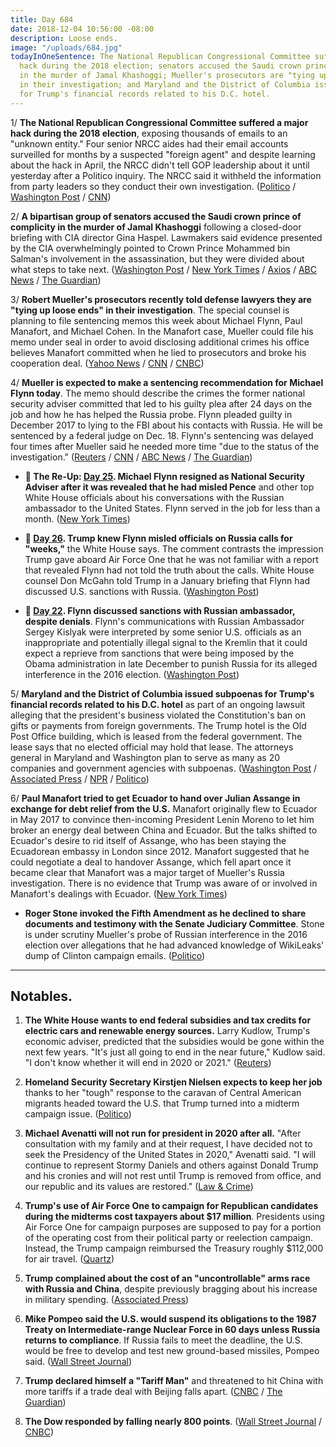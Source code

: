```yaml
---
title: Day 684
date: 2018-12-04 10:56:00 -08:00
description: Loose ends.
image: "/uploads/684.jpg"
todayInOneSentence: The National Republican Congressional Committee suffered a major
  hack during the 2018 election; senators accused the Saudi crown prince of complicity
  in the murder of Jamal Khashoggi; Mueller's prosecutors are "tying up loose ends"
  in their investigation; and Maryland and the District of Columbia issued subpoenas
  for Trump's financial records related to his D.C. hotel.
---
```


1/ **The National Republican Congressional Committee suffered a major hack during the 2018 election**, exposing thousands of emails to an "unknown entity." Four senior NRCC aides had their email accounts surveilled for months by a suspected "foreign agent" and despite learning about the hack in April, the NRCC didn't tell GOP leadership about it until yesterday after a Politico inquiry. The NRCC said it withheld the information from party leaders so they conduct their own investigation. ([Politico](https://www.politico.com/story/2018/12/04/exclusive-emails-of-top-nrcc-officials-stolen-in-major-2018-hack-1043309) / [Washington Post](https://www.washingtonpost.com/world/national-security/national-republican-congressional-committee-says-it-was-hacked-during-this-years-election-cycle/2018/12/04/58136c7a-f7e9-11e8-8d64-4e79db33382f_story.html) / [CNN](https://www.cnn.com/2018/12/04/politics/nrcc-hack-midterms/index.html))

2/ **A bipartisan group of senators accused the Saudi crown prince of complicity in the murder of Jamal Khashoggi** following a closed-door briefing with CIA director Gina Haspel. Lawmakers said evidence presented by the CIA overwhelmingly pointed to Crown Prince Mohammed bin Salman's involvement in the assassination, but they were divided about what steps to take next. ([Washington Post](https://www.washingtonpost.com/world/national-security/cia-director-briefs-senators-on-saudi-role-in-khashoggi-killing/2018/12/04/e6d6498c-f7d5-11e8-8d64-4e79db33382f_story.html) / [New York Times](https://www.nytimes.com/2018/12/04/us/politics/cia-senate-khashoggi-.html) / [Axios](https://www.axios.com/senators-convinced-saudi-crown-prince-behind-khashoggi-murder-2b8054d5-9f93-4b95-b680-481f9066be3e.html) / [ABC News](https://abcnews.go.com/Politics/cia-director-briefs-small-group-senators-saudi-crown/story?id=59598135) / [The Guardian](https://www.theguardian.com/world/2018/dec/04/jamal-khashoggi-saudi-crown-prince-senators-cia-briefing))

3/ **Robert Mueller's prosecutors recently told defense lawyers they are "tying up loose ends" in their investigation**. The special counsel is planning to file sentencing memos this week about Michael Flynn, Paul Manafort, and Michael Cohen. In the Manafort case, Mueller could file his memo under seal in order to avoid disclosing additional crimes his office believes Manafort committed when he lied to prosecutors and broke his cooperation deal. ([Yahoo News](https://news.yahoo.com/mueller-preparing-end-game-russia-investigation-225720798.html) / [CNN](https://www.cnn.com/2018/12/04/politics/robert-mueller-donald-trump-michael-flynn-paul-manafort-russia-investigation/index.html) / [CNBC](https://www.cnbc.com/2018/12/04/mueller-to-recommend-sentence-for-trump-ex-advisor-michael-flynn.html))

4/ **Mueller is expected to make a sentencing recommendation for Michael Flynn today**. The memo should describe the crimes the former national security adviser committed that led to his guilty plea after 24 days on the job and how he has helped the Russia probe. Flynn pleaded guilty in December 2017 to lying to the FBI about his contacts with Russia. He will be sentenced by a federal judge on Dec. 18. Flynn's sentencing was delayed four times after Mueller said he needed more time "due to the status of the investigation." ([Reuters](https://www.reuters.com/article/us-usa-trump-russia-flynn-idUSKBN1O3169) / [CNN](https://www.cnn.com/2018/12/04/politics/michael-flynn-russia-investigation-court-sentence-plea/index.html) / [ABC News](https://abcnews.go.com/Politics/court-filings-due-week-offer-road-map-mueller/story?id=59591976) / [The Guardian](https://www.theguardian.com/us-news/2018/dec/04/michael-flynn-sentence-mueller-trump-russia-investigation-latest))

* **📌 The Re-Up: [Day 25](https://whatthefuckjusthappenedtoday.com/2017/02/13/Day-25/#1-michael-flynn-resigns-as-national). Michael Flynn resigned as National Security Adviser after it was revealed that he had misled Pence** and other top White House officials about his conversations with the Russian ambassador to the United States. Flynn served in the job for less than a month. ([New York Times](https://www.nytimes.com/2017/02/13/us/politics/donald-trump-national-security-adviser-michael-flynn.html))

* **📌 [Day 26](https://whatthefuckjusthappenedtoday.com/2017/02/14/Day-26/#2-trump-knew-flynn-misled-officials). Trump knew Flynn misled officials on Russia calls for "weeks,"** the White House says. The comment contrasts the impression Trump gave aboard Air Force One that he was not familiar with a report that revealed Flynn had not told the truth about the calls. White House counsel Don McGahn told Trump in a January briefing that Flynn had discussed U.S. sanctions with Russia. ([Washington Post](https://www.washingtonpost.com/news/post-politics/wp/2017/02/14/trump-was-told-weeks-ago-that-flynn-misled-vice-president-about-russia-contacts-white-house-says/))

* **📌 [Day 22](https://whatthefuckjusthappenedtoday.com/2017/02/10/Day-22/#4-national-security-adviser-flynn-di). Flynn discussed sanctions with Russian ambassador, despite denials**. Flynn's communications with Russian Ambassador Sergey Kislyak were interpreted by some senior U.S. officials as an inappropriate and potentially illegal signal to the Kremlin that it could expect a reprieve from sanctions that were being imposed by the Obama administration in late December to punish Russia for its alleged interference in the 2016 election. ([Washington Post](https://www.washingtonpost.com/world/national-security/national-security-adviser-flynn-discussed-sanctions-with-russian-ambassador-despite-denials-officials-say/2017/02/09/f85b29d6-ee11-11e6-b4ff-ac2cf509efe5_story.html))

5/ **Maryland and the District of Columbia issued subpoenas for Trump's financial records related to his D.C. hotel** as part of an ongoing lawsuit alleging that the president's business violated the Constitution's ban on gifts or payments from foreign governments. The Trump hotel is the Old Post Office building, which is leased from the federal government. The lease says that no elected official may hold that lease. The attorneys general in Maryland and Washington plan to serve as many as 20 companies and government agencies with subpoenas. ([Washington Post](https://www.washingtonpost.com/business/economy/attorneys-general-issue-subpoenas-to-trump-entities-in-dc-hotel-case/2018/12/04/29e13dc0-f4db-11e8-bc79-68604ed88993_story.html) / [Associated Press](https://apnews.com/8335d630f04248fe9175f893c6641729) / [NPR](https://www.npr.org/2018/12/03/673056131/subpoenas-coming-soon-in-trump-emoluments-lawsuit) / [Politico](https://www.politico.com/story/2018/12/03/subpoenas-trump-hotel-emoluments-1041324))

6/ **Paul Manafort tried to get Ecuador to hand over Julian Assange in exchange for debt relief from the U.S.** Manafort originally flew to Ecuador in May 2017 to convince then-incoming President Lenín Moreno to let him broker an energy deal between China and Ecuador. But the talks shifted to Ecuador's desire to rid itself of Assange, who has been staying the Ecuadorean embassy in London since 2012. Manafort suggested that he could negotiate a deal to handover Assange, which fell apart once it became clear that Manafort was a major target of Mueller's Russia investigation. There is no evidence that Trump was aware of or involved in Manafort's dealings with Ecuador. ([New York Times](https://www.nytimes.com/2018/12/03/us/politics/manafort-assange-wikileaks-ecuador.html))

* **Roger Stone invoked the Fifth Amendment as he declined to share documents and testimony with the Senate Judiciary Committee**. Stone is under scrutiny Mueller's probe of Russian interference in the 2016 election over allegations that he had advanced knowledge of WikiLeaks' dump of Clinton campaign emails. ([Politico](https://www.politico.com/story/2018/12/04/roger-stone-fifth-amendment-1044597))

---

## Notables.

1. **The White House wants to end federal subsidies and tax credits for electric cars and renewable energy sources.** Larry Kudlow, Trump's economic adviser, predicted that the subsidies would be gone within the next few years. "It's just all going to end in the near future," Kudlow said. "I don't know whether it will end in 2020 or 2021." ([Reuters](https://www.reuters.com/article/us-usa-trump-autos-idUSKBN1O22D4))

2. **Homeland Security Secretary Kirstjen Nielsen expects to keep her job** thanks to her "tough" response to the caravan of Central American migrants headed toward the U.S. that Trump turned into a midterm campaign issue. ([Politico](https://www.politico.com/story/2018/12/03/nielsen-trump-migrant-caravan-1041327))

3. **Michael Avenatti will not run for president in 2020 after all.** "After consultation with my family and at their request, I have decided not to seek the Presidency of the United States in 2020," Avenatti said. "I will continue to represent Stormy Daniels and others against Donald Trump and his cronies and will not rest until Trump is removed from office, and our republic and its values are restored." ([Law & Crime](https://lawandcrime.com/high-profile/avenatti-will-not-run-for-president-in-2020/))

4. **Trump's use of Air Force One to campaign for Republican candidates during the midterms cost taxpayers about $17 million**. Presidents using Air Force One for campaign purposes are supposed to pay for a portion of the operating cost from their political party or reelection campaign. Instead, the Trump campaign reimbursed the Treasury roughly $112,000 for air travel. ([Quartz](https://qz.com/1476502/flying-trump-to-midterm-rallies-for-republicans-cost-us-taxpayers-millions/))

5. **Trump complained about the cost of an "uncontrollable" arms race with Russia and China**, despite previously bragging about his increase in military spending. ([Associated Press](https://apnews.com/6d4ef944abd54aea9ad21d57a1d0bcd2))

6. **Mike Pompeo said the U.S. would suspend its obligations to the 1987 Treaty on Intermediate-range Nuclear Force in 60 days unless Russia returns to compliance**. If Russia fails to meet the deadline, the U.S. would be free to develop and test new ground-based missiles, Pompeo said. ([Wall Street Journal](https://www.wsj.com/articles/u-s-to-suspend-nuclear-treaty-with-russia-within-60-days-1543944884))

7. **Trump declared himself a "Tariff Man"** and threatened to hit China with more tariffs if a trade deal with Beijing falls apart. ([CNBC](https://www.cnbc.com/2018/12/04/trump-calls-himself-tariff-man-as-china-talks-restart-after-trade-war-truce.html) / [The Guardian](https://www.theguardian.com/business/2018/dec/04/us-stocks-plummet-unraveling-us-china-trade-truce-rattles-investors))

8. **The Dow responded by falling nearly 800 points**. ([Wall Street Journal](https://www.wsj.com/articles/dow-tumbles-nearly-800-points-as-trade-jitters-return-1543959007?mod=hp_lead_pos1) / [CNBC](https://www.cnbc.com/2018/12/04/stock-market-dow-futures-fall-amid-us-china-trade-deal-skepticism.html))